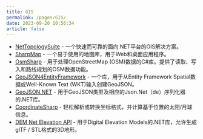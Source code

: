 ```yaml
---
title: GIS
permalink: /pages/GIS/
date: 2023-09-20 10:56:34
article: false
---
```


- [NetTopologySuite](https://github.com/NetTopologySuite/NetTopologySuite/)  - 一个快速而可靠的面向.NET平台的GIS解决方案。 
- [SharpMap](https://github.com/SharpMap)  - 一个易于使用的地图库，用于Web和桌面应用程序。 
- [OsmSharp](https://www.osmsharp.com/)  - 用于处理OpenStreetMap (OSM)数据的C#库。提供了读取、写入和路线规划的OSM数据功能。 
- [GeoJSON4EntityFramework](https://github.com/alatas/GeoJSON4EntityFramework)  - 一个库，用于从Entity Framework Spatial数据或Well-Known Text (WKT)输入创建GeoJSON。 
- [GeoJSON.NET](https://github.com/GeoJSON-Net/GeoJSON.Net)  - 用于GeoJSON类型及相应的Json.Net（de）序列化器的.NET库。 
- [CoordinateSharp](https://github.com/Tronald/CoordinateSharp)  - 轻松解析或转换坐标格式，并计算基于位置的太阳/月球信息。 
- [DEM Net Elevation API](https://github.com/dem-net/dem.net)  - 用于Digital Elevation Models的.NET库，允许生成glTF / STL格式的3D地形。